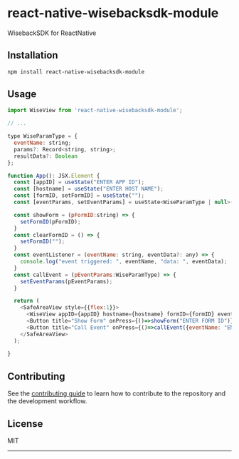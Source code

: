 # react-native-wisebacksdk-module

WisebackSDK for ReactNative

## Installation

```sh
npm install react-native-wisebacksdk-module
```

## Usage

```js
import WiseView from 'react-native-wisebacksdk-module';

// ...

type WiseParamType = {
  eventName: string;
  params?: Record<string, string>;
  resultData?: Boolean
};

function App(): JSX.Element {
  const [appID] = useState("ENTER APP ID");
  const [hostname] = useState("ENTER HOST NAME");
  const [formID, setFormID] = useState("");
  const [eventParams, setEventParams] = useState<WiseParamType | null>(null);

  const showForm = (pFormID:string) => {
    setFormID(pFormID);
  }
  const clearFormID = () => {
    setFormID("");
  }
  const eventListener = (eventName: string, eventData?: any) => {
    console.log("event triggered: ", eventName, "data: ", eventData);
  }
  const callEvent = (pEventParams:WiseParamType) => {
    setEventParams(pEventParams);
  }

  return (
    <SafeAreaView style={{flex:1}}>
      <WiseView appID={appID} hostname={hostname} formID={formID} eventParams={eventParams} showLoader={true} closeButton={false} closeHandler={clearFormID} eventHandler={eventListener} />
      <Button title="Show Form" onPress={()=>showForm("ENTER FORM ID")} />
      <Button title="Call Event" onPress={()=>callEvent({eventName: "ENTER EVENT NAME", params: {ENTER CUSTOM PARAMETERS}, resultData: false})} />
    </SafeAreaView>
  );
  
}
```

## Contributing

See the [contributing guide](CONTRIBUTING.md) to learn how to contribute to the repository and the development workflow.

## License

MIT

---